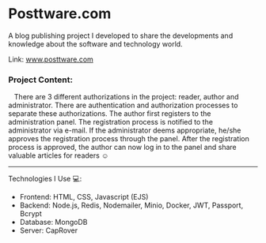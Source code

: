 # Posttware.com

A blog publishing project I developed to share the developments and knowledge about the software and technology world.

Link: www.posttware.com


### Project Content:
&nbsp;&nbsp;&nbsp;There are 3 different authorizations in the project: reader, author and administrator. There are authentication and authorization processes to separate these authorizations. The author first registers to the administration panel. The registration process is notified to the administrator via e-mail. If the administrator deems appropriate, he/she approves the registration process through the panel. After the registration process is approved, the author can now log in to the panel and share valuable articles for readers ☺️

***

Technologies I Use 💻:

* Frontend: HTML, CSS, Javascript (EJS)
* Backend: Node.js, Redis, Nodemailer, Minio, Docker, JWT, Passport, Bcrypt
* Database: MongoDB
* Server: CapRover
